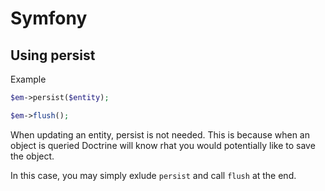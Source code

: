 # Symfony

## Using persist

Example

```php
$em->persist($entity);

$em->flush();
```

When updating an entity, persist is not needed. This is because when an object is queried
Doctrine will know rhat you would potentially like to save the object.

In this case, you may simply exlude `persist` and call `flush` at the end.
